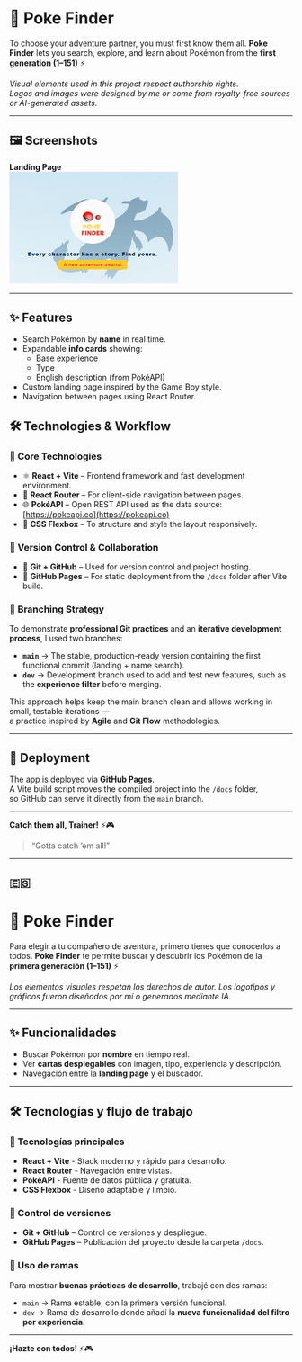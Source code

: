 # 🐾 Poke Finder

To choose your adventure partner, you must first know them all.
**Poke Finder** lets you search, explore, and learn about Pokémon from the **first generation (1–151)** ⚡

_Visual elements used in this project respect authorship rights.  
Logos and images were designed by me or come from royalty-free sources or AI-generated assets._

---

## 🖼️ Screenshots

**Landing Page**  
<img src="./public/landingpoke.png" alt="Landing page" width="300" />

---

## ✨ Features

- Search Pokémon by **name** in real time.
- Expandable **info cards** showing:
  - Base experience
  - Type
  - English description (from PokéAPI)
- Custom landing page inspired by the Game Boy style.
- Navigation between pages using React Router.

## 🛠 Technologies & Workflow

### 🧠 Core Technologies

- ⚛️ **React + Vite** – Frontend framework and fast development environment.
- 🧭 **React Router** – For client-side navigation between pages.
- 🌐 **PokéAPI** – Open REST API used as the data source: [https://pokeapi.co](https://pokeapi.co)
- 🎨 **CSS Flexbox** – To structure and style the layout responsively.

### 🧩 Version Control & Collaboration

- 🧠 **Git + GitHub** – Used for version control and project hosting.
- 🚀 **GitHub Pages** – For static deployment from the `/docs` folder after Vite build.

### 🌱 Branching Strategy

To demonstrate **professional Git practices** and an **iterative development process**, I used two branches:

- **`main`** → The stable, production-ready version containing the first functional commit (landing + name search).
- **`dev`** → Development branch used to add and test new features, such as the **experience filter** before merging.

This approach helps keep the main branch clean and allows working in small, testable iterations —  
a practice inspired by **Agile** and **Git Flow** methodologies.

---

## 🚀 Deployment

The app is deployed via **GitHub Pages**.  
A Vite build script moves the compiled project into the `/docs` folder,  
so GitHub can serve it directly from the `main` branch.

---

**Catch them all, Trainer!** ⚡🎮

> “Gotta catch ’em all!”

---

## 🇪🇸

# 🐾 Poke Finder

Para elegir a tu compañero de aventura, primero tienes que conocerlos a todos.
**Poke Finder** te permite buscar y descubrir los Pokémon de la **primera generación (1–151)** ⚡

_Los elementos visuales respetan los derechos de autor. Los logotipos y gráficos fueron diseñados por mí o generados mediante IA._

---

## ✨ Funcionalidades

- Buscar Pokémon por **nombre** en tiempo real.
- Ver **cartas desplegables** con imagen, tipo, experiencia y descripción.
- Navegación entre la **landing page** y el buscador.

---

## 🛠 Tecnologías y flujo de trabajo

### 🧠 Tecnologías principales

- **React + Vite** - Stack moderno y rápido para desarrollo.
- **React Router** - Navegación entre vistas.
- **PokéAPI** - Fuente de datos pública y gratuita.
- **CSS Flexbox** - Diseño adaptable y limpio.

### 🧩 Control de versiones

- **Git + GitHub** – Control de versiones y despliegue.
- **GitHub Pages** – Publicación del proyecto desde la carpeta `/docs`.

### 🌱 Uso de ramas

Para mostrar **buenas prácticas de desarrollo**, trabajé con dos ramas:

- `main` → Rama estable, con la primera versión funcional.
- `dev` → Rama de desarrollo donde añadí la **nueva funcionalidad del filtro por experiencia**.

---

**¡Hazte con todos!** ⚡🎮
